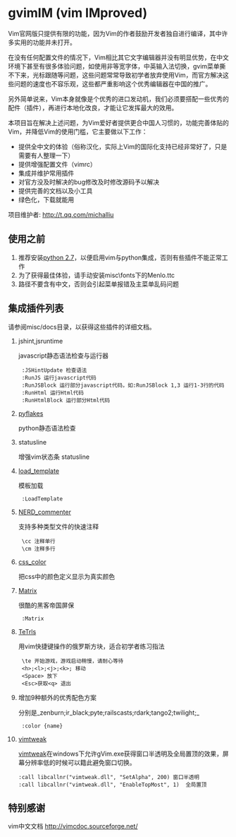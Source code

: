 gvimIM (vim IMproved)
=============

Vim官网版只提供有限的功能，因为Vim的作者鼓励开发者独自进行编译，其中许多实用的功能并未打开。

在没有任何配置文件的情况下，Vim相比其它文字编辑器并没有明显优势，在中文环境下甚至有很多体验问题，如使用非等宽字体，中英输入法切换，gvim菜单撕不下来，光标跟随等问题，这些问题常常导致初学者放弃使用Vim，而官方解决这些问题的速度也不容乐观，这些都严重影响这个优秀编辑器在中国的推广。  

另外简单说来，Vim本身就像是个优秀的进口发动机，我们必须要搭配一些优秀的配件（插件），再进行本地化改良，才能让它发挥最大的效用。

本项目旨在解决上述问题，为Vim爱好者提供更合中国人习惯的，功能完善体贴的Vim，并降低Vim的使用门槛，它主要做以下工作：

* 提供全中文的体验（俗称汉化，实际上Vim的国际化支持已经非常好了，只是需要有人整理一下）
* 提供增强配置文件（vimrc）
* 集成并维护常用插件
* 对官方没及时解决的bug修改及时修改源码予以解决
* 提供完善的文档以及小工具
* 绿色化，下载就能用

项目维护者: <http://t.qq.com/michalliu>

使用之前
-----------------------
1. 推荐安装[python 2.7](http://python.org/getit/)，以便启用vim与python集成，否则有些插件不能正常工作
2. 为了获得最佳体验，请手动安装misc\fonts下的Menlo.ttc
3. 路径不要含有中文，否则会引起菜单报错及主菜单乱码问题

集成插件列表
-----------------------

请参阅misc/docs目录，以获得这些插件的详细文档。

1. jshint,jsruntime

    javascript静态语法检查与运行器
    
        :JSHintUpdate 检查语法
        :RunJS 运行javascript代码
        :RunJSBlock 运行部分javascript代码，如:RunJSBlock 1,3 运行1-3行的代码
        :RunHtml 运行Html代码
        :RunHtmlBlock 运行部分Html代码
   
2. [pyflakes](http://www.vim.org/scripts/script.php?script_id=2441)

    python静态语法检查 
   
3. statusline

    增强vim状态条 statusline
   
4. [load_template](http://www.vim.org/scripts/script.php?script_id=2957)

    模板加载
    
        :LoadTemplate
    
5. [NERD_commenter](http://www.vim.org/scripts/script.php?script_id=1218)

    支持多种类型文件的快速注释
    
        \cc 注释单行
        \cm 注释多行
    
6. [css_color](http://www.vim.org/scripts/script.php?script_id=2150)

    把css中的颜色定义显示为真实颜色
    
7. [Matrix](http://www.vim.org/scripts/script.php?script_id=1189)

    很酷的黑客帝国屏保
    
        :Matrix
    
8. [TeTrls](http://www.vim.org/scripts/script.php?script_id=172)

    用vim快捷键操作的俄罗斯方块，适合初学者练习指法
    
        \te 开始游戏，游戏启动稍慢，请耐心等待
        <h>;<l>;<j>;<k>; 移动
        <Space> 放下
        <Esc>获取<q> 退出
    
9. 增加9种额外的优秀配色方案

    分别是_zenburn;ir_black;pyte;railscasts;rdark;tango2;twilight;_
    
        :color {name}
        
10. [vimtweak](https://github.com/mattn/vimtweak)

    [vimtweak](http://www.vim.org/scripts/script.php?script_id=687)在windows下允许gVim.exe获得窗口半透明及全局置顶的效果，屏幕分辨率低的时候可以籍此避免窗口切换。
    
        :call libcallnr("vimtweak.dll", "SetAlpha", 200) 窗口半透明
        :call libcallnr("vimtweak.dll", "EnableTopMost", 1)  全局置顶

特别感谢
-----------------------
vim中文文档 <http://vimcdoc.sourceforge.net/>

